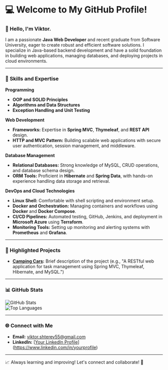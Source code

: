 # 💻 Welcome to My GitHub Profile!  

### 👋 Hello, I'm Viktor.
I am a passionate **Java Web Developer** and recent graduate from Software University, eager to create robust and efficient software solutions. I specialize in Java-based backend development and have a solid foundation in building web applications, managing databases, and deploying projects in cloud environments.  

---

### 🚀 Skills and Expertise  

**Programming**  
- **OOP and SOLID Principles** 
- **Algorithms and Data Structures**  
- **Exception Handling and Unit Testing**

**Web Development**  
- **Frameworks:** Expertise in **Spring MVC**, **Thymeleaf**, and **REST API** design.  
- **HTTP and MVC Pattern:** Building scalable web applications with secure user authentication, session management, and middleware.  

**Database Management**  
- **Relational Databases:** Strong knowledge of MySQL, CRUD operations, and database schema design.  
- **ORM Tools:** Proficient in **Hibernate** and **Spring Data**, with hands-on experience handling data storage and retrieval.  

**DevOps and Cloud Technologies**  
- **Linux Shell:** Comfortable with shell scripting and environment setup.  
- **Docker and Orchestration:** Managing containers and workflows using **Docker** and **Docker Compose**.  
- **CI/CD Pipelines:** Automated testing, GitHub, Jenkins, and deployment in **Microsoft Azure** using **Terraform**.  
- **Monitoring Tools:** Setting up monitoring and alerting systems with **Prometheus** and **Grafana**.  

---

### 📂 Highlighted Projects  
- **[Camping Cars]([link-to-repository](https://github.com/ViktorShterev/CampingCars-softuni-final-project)):** Brief description of the project (e.g., "A RESTful web application for task management using Spring MVC, Thymeleaf, Hibernate, and MySQL.")   

---

### 📊 GitHub Stats  

![GitHub Stats](https://github-readme-stats.vercel.app/api?username=viktorshterev&show_icons=true&theme=radical)  
![Top Languages](https://github-readme-stats.vercel.app/api/top-langs/?username=viktorshterev&layout=compact&theme=radical)  

---

### 🌐 Connect with Me  
- **Email:** [viktor.shterev55@gmail.com](mailto:your.email@example.com)  
- **LinkedIn:** [[Your LinkedIn Profile](https://www.linkedin.com/in/viktor-shterev-667816224)](https://www.linkedin.com/in/yourprofile)   

---

📈 Always learning and improving! Let's connect and collaborate! 🚀  
